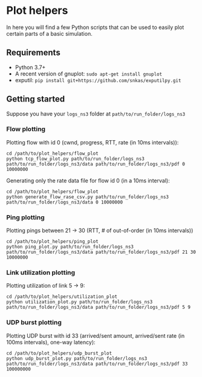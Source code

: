 # Plot helpers

In here you will find a few Python scripts that can be used to easily plot certain parts of a basic simulation.

## Requirements

* Python 3.7+
* A recent version of gnuplot: `sudo apt-get install gnuplot`
* exputil: `pip install git+https://github.com/snkas/exputilpy.git`

## Getting started

Suppose you have your `logs_ns3` folder at `path/to/run_folder/logs_ns3`

### Flow plotting

Plotting flow with id 0 (cwnd, progress, RTT, rate (in 10ms intervals)):

```
cd /path/to/plot_helpers/flow_plot
python tcp_flow_plot.py path/to/run_folder/logs_ns3 path/to/run_folder/logs_ns3/data path/to/run_folder/logs_ns3/pdf 0 10000000
```

Generating only the rate data file for flow id 0 (in a 10ms interval):

```
cd /path/to/plot_helpers/flow_plot
python generate_flow_rase_csv.py path/to/run_folder/logs_ns3 path/to/run_folder/logs_ns3/data 0 10000000
```


### Ping plotting

Plotting pings between 21 -> 30 (RTT, # of out-of-order (in 10ms intervals))

```
cd /path/to/plot_helpers/ping_plot
python ping_plot.py path/to/run_folder/logs_ns3 path/to/run_folder/logs_ns3/data path/to/run_folder/logs_ns3/pdf 21 30 10000000
```


### Link utilization plotting

Plotting utilization of link 5 -> 9:
```
cd /path/to/plot_helpers/utilization_plot
python utilization_plot.py path/to/run_folder/logs_ns3 path/to/run_folder/logs_ns3/data path/to/run_folder/logs_ns3/pdf 5 9
```


### UDP burst plotting

Plotting UDP burst with id 33 (arrived/sent amount, arrived/sent rate (in 100ms intervals), one-way latency):
```
cd /path/to/plot_helpers/udp_burst_plot
python udp_burst_plot.py path/to/run_folder/logs_ns3 path/to/run_folder/logs_ns3/data path/to/run_folder/logs_ns3/pdf 33 100000000
```
